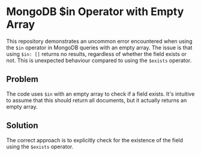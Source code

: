 # MongoDB $in Operator with Empty Array

This repository demonstrates an uncommon error encountered when using the `$in` operator in MongoDB queries with an empty array.  The issue is that using `$in: []` returns no results, regardless of whether the field exists or not.  This is unexpected behaviour compared to using the `$exists` operator.

## Problem

The code uses `$in` with an empty array to check if a field exists.  It's intuitive to assume that this should return all documents, but it actually returns an empty array.

## Solution

The correct approach is to explicitly check for the existence of the field using the `$exists` operator.
